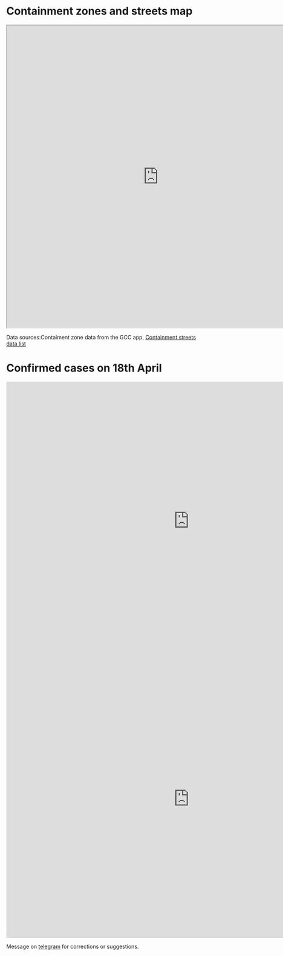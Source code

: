 <html>
<head>
</head>  
<body>

<p><h1>Containment zones and streets map</h1></p>

<iframe src="https://www.google.co.in/maps/d/u/0/embed?mid=1cB9aB7wFszdzKCsBR45bZE6A6gxs3hIz" width="800" height="800"></iframe>

<p>Data sources:Contaiment zone data from the GCC app, <a href="https://imgur.com/a/RNyuJiz">Containment streets data list</a></p>



<p><h1>Confirmed cases on 18th April</h1></p>
<blockquote class="imgur-embed-pub" lang="en" data-id="a/ZO9d8MT"  ><a href="//imgur.com/a/ZO9d8MT"></a></blockquote><script async src="//s.imgur.com/min/embed.js" charset="utf-8"></script>

<iframe width="964.5" height="735.5" seamless frameborder="0" scrolling="no" src="https://docs.google.com/spreadsheets/d/e/2PACX-1vRFLhP4fxBbaIZNf2k4ayHnLXTctQ9VWrnHrMrvGg-ygJvvTwZvreLTJwOz9iUPAT9zYDblVSqz_ADz/pubchart?oid=966144813&amp;format=interactive"></iframe>

<iframe width="964.5" height="735.5" seamless frameborder="0" scrolling="no" src="https://docs.google.com/spreadsheets/d/e/2PACX-1vRFLhP4fxBbaIZNf2k4ayHnLXTctQ9VWrnHrMrvGg-ygJvvTwZvreLTJwOz9iUPAT9zYDblVSqz_ADz/pubchart?oid=812439360&amp;format=interactive"></iframe>

<p>Message on <a href="https://t.me/elseasama">telegram</a> for corrections or suggestions.</p>
</body>
</html>

